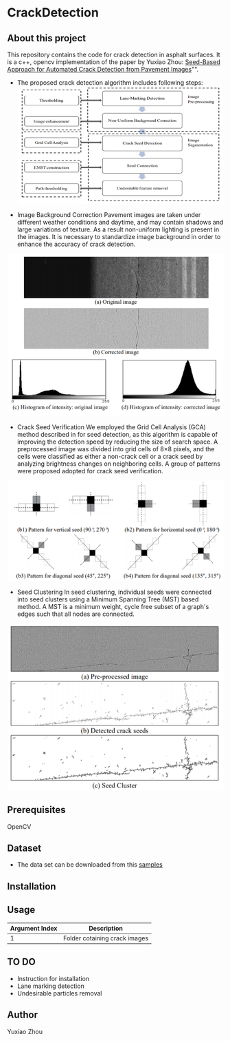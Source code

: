 # CrackDetection
## About this project
This repository contains the code for crack detection in asphalt surfaces. It is a c++, opencv implementation of the paper by Yuxiao Zhou:
[Seed-Based Approach for Automated Crack Detection from Pavement Images](https://www.researchgate.net/publication/305792615_Seed-Based_Approach_for_Automated_Crack_Detection_from_Pavement_Images)"".

- The proposed crack detection algorithm includes following steps:
![crack detection methodology](https://github.com/minazhou2020/CrackDetection/blob/master/Capture.PNG?raw=true)

- Image Background Correction
Pavement images are taken under different weather conditions and daytime, and may contain shadows and large variations of texture. As a result non-uniform lighting is present in the images. It is necessary to standardize image background in order to enhance the accuracy of crack detection.

![image background correction](https://github.com/minazhou2020/CrackDetection/blob/master/description/backgroundCorrection.PNG?raw=true)

- Crack Seed Verification
We employed the Grid Cell Analysis (GCA) method described in for seed detection, as this algorithm is capable of improving the detection speed by reducing the size of search space. A preprocessed image was divided into grid cells of 8×8 pixels, and the cells were classified as either a non-crack cell or a crack seed by analyzing brightness changes on neighboring cells. A group of patterns were  proposed adopted for crack seed verification. 

![crack seed verification patterns](https://github.com/minazhou2020/CrackDetection/blob/master/description/Patterns.PNG?raw=true)

- Seed Clustering
In seed clustering, individual seeds were connected into seed clusters using a Minimum Spanning Tree (MST) based method. A MST is a minimum weight, cycle free subset of a graph's edges such that all nodes are connected. 

![seed clustering](https://github.com/minazhou2020/CrackDetection/blob/master/description/SeedDetection.PNG?raw=true)

## Prerequisites

OpenCV

## Dataset 
- The data set can be downloaded from this [samples](https://github.com/minazhou2020/CrackDetection/tree/master/linear_cracks)

## Installation

## Usage

|Argument Index | Description                   |
| ------------- |:-----------------------------:|
| 1             |  Folder cotaining crack images|
## TO DO
- Instruction for installation
- Lane marking detection
- Undesirable particles removal
## Author
Yuxiao Zhou


